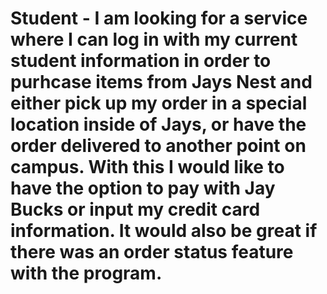 # Student - I am looking for a service where I can log in with my current student information in order to purhcase items from Jays Nest and either pick up my order in a special location inside of Jays, or have the order delivered to another point on campus. With this I would like to have the option to pay with Jay Bucks or input my credit card information. It would also be great if there was an order status feature with the program.